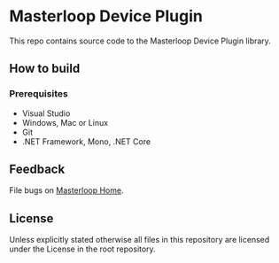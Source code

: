 ﻿# Masterloop Device Plugin

This repo contains source code to the Masterloop Device Plugin library.

## How to build

### Prerequisites
- Visual Studio
- Windows, Mac or Linux
- Git
- .NET Framework, Mono, .NET Core

## Feedback

File bugs on [Masterloop Home](https://github.com/orgs/Masterloop/projects/1).

## License

Unless explicitly stated otherwise all files in this repository are licensed under the License in the root repository.
